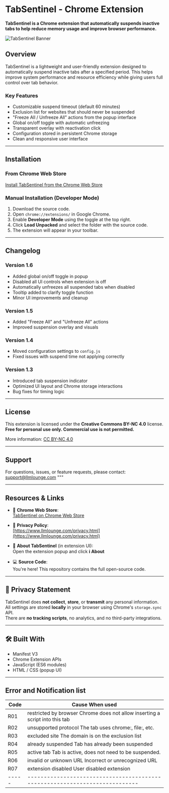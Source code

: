 # TabSentinel - Chrome Extension

**TabSentinel is a Chrome extension that automatically suspends inactive tabs to help reduce memory usage and improve browser performance.**

![TabSentinel Banner](https://www.llmlounge.com/tabsentinel/tabsentinel.jpg)

## Overview

TabSentinel is a lightweight and user-friendly extension designed to automatically suspend inactive tabs after a specified period. This helps improve system performance and resource efficiency while giving users full control over tab behavior.

### Key Features

- Customizable suspend timeout (default 60 minutes)
- Exclusion list for websites that should never be suspended
- "Freeze All / Unfreeze All" actions from the popup interface
- Global on/off toggle with automatic unfreezing
- Transparent overlay with reactivation click
- Configuration stored in persistent Chrome storage
- Clean and responsive user interface

---

## Installation

### From Chrome Web Store

[Install TabSentinel from the Chrome Web Store](https://chromewebstore.google.com/detail/flhkincklolocahijdbecbmlkdnjpmhc?utm_source=item-share-cb)

### Manual Installation (Developer Mode)

1. Download the source code.
2. Open `chrome://extensions/` in Google Chrome.
3. Enable **Developer Mode** using the toggle at the top right.
4. Click **Load Unpacked** and select the folder with the source code.
5. The extension will appear in your toolbar.

---

## Changelog

### Version 1.6

- Added global on/off toggle in popup
- Disabled all UI controls when extension is off
- Automatically unfreezes all suspended tabs when disabled
- Tooltip added to clarify toggle function
- Minor UI improvements and cleanup

### Version 1.5

- Added "Freeze All" and "Unfreeze All" actions
- Improved suspension overlay and visuals

### Version 1.4

- Moved configuration settings to `config.js`
- Fixed issues with suspend time not applying correctly

### Version 1.3

- Introduced tab suspension indicator
- Optimized UI layout and Chrome storage interactions
- Bug fixes for timing logic

---

## License

This extension is licensed under the **Creative Commons BY-NC 4.0** license.  
**Free for personal use only. Commercial use is not permitted.**

More information: [CC BY-NC 4.0](https://creativecommons.org/licenses/by-nc/4.0/)

---

## Support

For questions, issues, or feature requests, please contact: [support@llmlounge.com](mailto:support@llmlounge.com)
"""

---

## Resources & Links

- 🛒 **Chrome Web Store**:  
  [TabSentinel on Chrome Web Store](https://chromewebstore.google.com/detail/tabsentinel-tab-suspender/flhkincklolocahijdbecbmlkdnjpmhc)

- 🔐 **Privacy Policy**:  
  [https://www.llmlounge.com/privacy.html](https://www.llmlounge.com/privacy.html)

- 📄 **About TabSentinel** (in extension UI):  
  Open the extension popup and click **ℹ️ About**

- 💻 **Source Code**:  
  You're here! This repository contains the full open-source code.

---

## 🔐 Privacy Statement

TabSentinel does **not collect**, **store**, or **transmit** any personal information.  
All settings are stored **locally** in your browser using Chrome's `storage.sync` API.  
There are **no tracking scripts**, no analytics, and no third-party integrations.

---

## 🛠 Built With

- Manifest V3
- Chrome Extension APIs
- JavaScript (ES6 modules)
- HTML / CSS (popup UI)

---
## Error and Notification list
| Code | Cause When used                                                           |
| -----|---------------------------------------------------------------------------|
| R01 | restricted by browser Chrome does not allow inserting a script into this tab |
| R02 | unsupported protocol The tab uses chrome:, file:, etc.                    |
| R03 | excluded site The domain is on the exclusion list                         |
| R04 | already suspended Tab has already been suspended                          |
| R05 | active tab Tab is active, does not need to be suspended.                  |
| R06 | invalid or unknown URL Incorrect or unrecognized URL                      |
| R07 | extension disabled User disabled extension                                |
| -----|---------------------------------------------------------------------------|